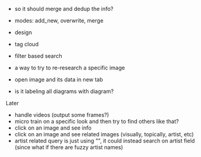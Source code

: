 - so it should merge and dedup the info? 
- modes: add_new, overwrite, merge

- design
- tag cloud 
- filter based search
- a way to try to re-research a specific image
- open image and its data in new tab
- is it labeling all diagrams with diagram?


Later
- handle videos (output some frames?)
- micro train on a specific look and then try to find others like that?
- click on an image and see info
- click on an image and see related images (visually, topically, artist, etc)
- artist related query is just using "", it could instead search on artist field (since what if there are fuzzy artist names)